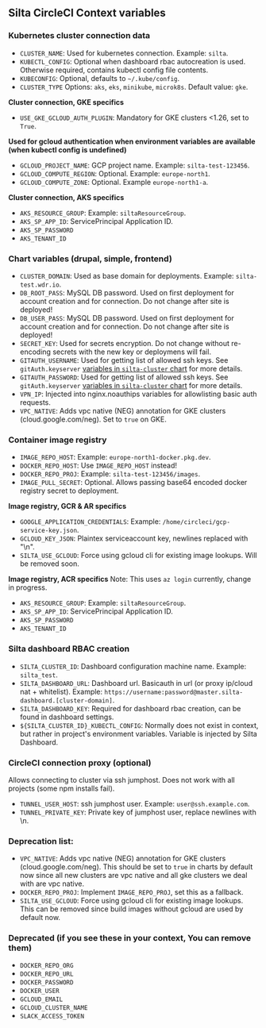 ## Silta CircleCI Context variables

### Kubernetes cluster connection data
- `CLUSTER_NAME`: Used for kubernetes connection. Example: `silta`.
- `KUBECTL_CONFIG`: Optional when dashboard rbac autocreation is used. Otherwise required, contains kubectl config file contents.
- `KUBECONFIG`: Optional, defaults to `~/.kube/config`.
- `CLUSTER_TYPE` Options: `aks`, `eks`, `minikube`, `microk8s`. Default value: `gke`.

**Cluster connection, GKE specifics**
- `USE_GKE_GCLOUD_AUTH_PLUGIN`: Mandatory for GKE clusters <1.26, set to `True`.

**Used for gcloud authentication when environment variables are available (when kubectl config is undefined)**
- `GCLOUD_PROJECT_NAME`: GCP project name. Example: `silta-test-123456`.
- `GCLOUD_COMPUTE_REGION`: Optional. Example: `europe-north1`.
- `GCLOUD_COMPUTE_ZONE`: Optional. Example `europe-north1-a`.

**Cluster connection, AKS specifics**
- `AKS_RESOURCE_GROUP`: Example: `siltaResourceGroup`.
- `AKS_SP_APP_ID`: ServicePrincipal Application ID.
- `AKS_SP_PASSWORD`
- `AKS_TENANT_ID`

### Chart variables (drupal, simple, frontend)
- `CLUSTER_DOMAIN`: Used as base domain for deployments. Example: `silta-test.wdr.io`.
- `DB_ROOT_PASS`: MySQL DB password. Used on first deployment for account creation and for connection. Do not change after site is deployed!
- `DB_USER_PASS`: MySQL DB password. Used on first deployment for account creation and for connection. Do not change after site is deployed!
- `SECRET_KEY`: Used for secrets encryption. Do not change without re-encoding secrets with the new key or deploymens will fail.
- `GITAUTH_USERNAME`: Used for getting list of allowed ssh keys. See `gitAuth.keyserver` [variables in `silta-cluster` chart](https://github.com/wunderio/charts/blob/master/silta-cluster/values.yaml) for more details.
- `GITAUTH_PASSWORD`: Used for getting list of allowed ssh keys. See `gitAuth.keyserver` [variables in `silta-cluster` chart](https://github.com/wunderio/charts/blob/master/silta-cluster/values.yaml) for more details.
- `VPN_IP`: Injected into nginx.noauthips variables for allowlisting basic auth requests.
- `VPC_NATIVE`: Adds vpc native (NEG) annotation for GKE clusters (cloud.google.com/neg). Set to `true` on GKE. 

### Container image registry
- `IMAGE_REPO_HOST`: Example: `europe-north1-docker.pkg.dev`.
- `DOCKER_REPO_HOST`: Use `IMAGE_REPO_HOST` instead!
- `DOCKER_REPO_PROJ`: Example: `silta-test-123456/images`.
- `IMAGE_PULL_SECRET`: Optional. Allows passing base64 encoded docker registry secret to deployment.

**Image registry, GCR & AR specifics**
- `GOOGLE_APPLICATION_CREDENTIALS`: Example: `/home/circleci/gcp-service-key.json`.
- `GCLOUD_KEY_JSON`: Plaintex serviceaccount key, newlines replaced with "\n".
- `SILTA_USE_GCLOUD`: Force using gcloud cli for existing image lookups. Will be removed soon.

**Image registry, ACR specifics**
Note: This uses `az login` currently, change in progress.
- `AKS_RESOURCE_GROUP`: Example: `siltaResourceGroup`.
- `AKS_SP_APP_ID`: ServicePrincipal Application ID.
- `AKS_SP_PASSWORD`
- `AKS_TENANT_ID`

### Silta dashboard RBAC creation
- `SILTA_CLUSTER_ID`: Dashboard configuration machine name. Example: `silta_test`.
- `SILTA_DASHBOARD_URL`: Dashboard url. Basicauth in url (or proxy ip/cloud nat + whitelist). Example: `https://username:password@master.silta-dashboard.[cluster-domain]`.
- `SILTA_DASHBOARD_KEY`: Required for dashboard rbac creation, can be found in dashboard settings.
- `${SILTA_CLUSTER_ID}_KUBECTL_CONFIG`: Normally does not exist in context, but rather in project's environment variables. Variable is injected by Silta Dashboard.

### CircleCI connection proxy (optional)
Allows connecting to cluster via ssh jumphost. Does not work with all projects (some npm installs fail).
- `TUNNEL_USER_HOST`: ssh jumphost user. Example: `user@ssh.example.com`.
- `TUNNEL_PRIVATE_KEY`: Private key of jumphost user, replace newlines with \n.

### Deprecation list:
- `VPC_NATIVE`: Adds vpc native (NEG) annotation for GKE clusters (cloud.google.com/neg). This should be set to `true` in charts by default now since all new clusters are vpc native and all gke clusters we deal with are vpc native. 
- `DOCKER_REPO_PROJ`: Implement `IMAGE_REPO_PROJ`, set this as a fallback.
- `SILTA_USE_GCLOUD`: Force using gcloud cli for existing image lookups. This can be removed since build images without gcloud are used by default now.

### Deprecated (if you see these in your context, You can remove them)
- `DOCKER_REPO_ORG`
- `DOCKER_REPO_URL`
- `DOCKER_PASSWORD`
- `DOCKER_USER`
- `GCLOUD_EMAIL`
- `GCLOUD_CLUSTER_NAME`
- `SLACK_ACCESS_TOKEN`
